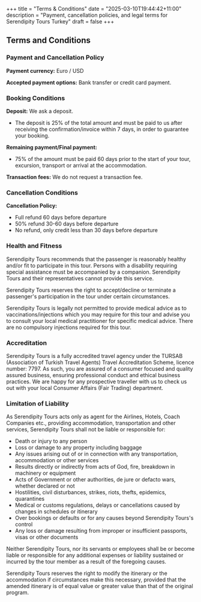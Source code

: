 +++
title = "Terms & Conditions"
date = "2025-03-10T19:44:42+11:00"
description = "Payment, cancellation policies, and legal terms for Serendipity Tours Turkey"
draft = false
+++

## Terms and Conditions

### Payment and Cancellation Policy

**Payment currency:** Euro / USD

**Accepted payment options:** Bank transfer or credit card payment.

### Booking Conditions

**Deposit:** We ask a deposit.
* The deposit is 25% of the total amount and must be paid to us after receiving the confirmation/invoice within 7 days, in order to guarantee your booking.

**Remaining payment/Final payment:** 
* 75% of the amount must be paid 60 days prior to the start of your tour, excursion, transport or arrival at the accommodation. 

**Transaction fees:** We do not request a transaction fee.

### Cancellation Conditions

**Cancellation Policy:**
* Full refund 60 days before departure
* 50% refund 30-60 days before departure
* No refund, only credit less than 30 days before departure

### Health and Fitness

Serendipity Tours recommends that the passenger is reasonably healthy and/or fit to participate in this tour. Persons with a disability requiring special assistance must be accompanied by a companion. Serendipity Tours and their representatives cannot provide this service.

Serendipity Tours reserves the right to accept/decline or terminate a passenger's participation in the tour under certain circumstances.

Serendipity Tours is legally not permitted to provide medical advice as to vaccinations/injections which you may require for this tour and advise you to consult your local medical practitioner for specific medical advice. There are no compulsory injections required for this tour.

### Accreditation

Serendipity Tours is a fully accredited travel agency under the TURSAB (Association of Turkish Travel Agents) Travel Accreditation Scheme, licence number: 7797. As such, you are assured of a consumer focused and quality assured business, ensuring professional conduct and ethical business practices. We are happy for any prospective traveller with us to check us out with your local Consumer Affairs (Fair Trading) department. 

### Limitation of Liability

As Serendipity Tours acts only as agent for the Airlines, Hotels, Coach Companies etc., providing accommodation, transportation and other services, Serendipity Tours shall not be liable or responsible for:

* Death or injury to any person
* Loss or damage to any property including baggage
* Any issues arising out of or in connection with any transportation, accommodation or other services
* Results directly or indirectly from acts of God, fire, breakdown in machinery or equipment
* Acts of Government or other authorities, de jure or defacto wars, whether declared or not
* Hostilities, civil disturbances, strikes, riots, thefts, epidemics, quarantines
* Medical or customs regulations, delays or cancellations caused by changes in schedules or itinerary
* Over bookings or defaults or for any causes beyond Serendipity Tours's control
* Any loss or damage resulting from improper or insufficient passports, visas or other documents

Neither Serendipity Tours, nor its servants or employees shall be or become liable or responsible for any additional expenses or liability sustained or incurred by the tour member as a result of the foregoing causes.

Serendipity Tours reserves the right to modify the itinerary or the accommodation if circumstances make this necessary, provided that the amended itinerary is of equal value or greater value than that of the original program.